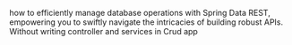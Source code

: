 how to efficiently manage database operations with Spring Data REST, 
empowering you to swiftly navigate the intricacies of building robust APIs.
Without writing controller and services in Crud app